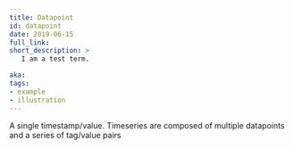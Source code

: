 ```yaml
---
title: Datapoint
id: datapoint
date: 2019-06-15
full_link: 
short_description: >
   I am a test term.

aka: 
tags:
- example
- illustration
---
```


A single timestamp/value. Timeseries are composed of multiple datapoints and a series of tag/value pairs